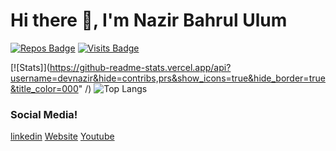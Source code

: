 # Hi there 👋, I'm Nazir Bahrul Ulum

[![Repos Badge](https://badges.pufler.dev/repos/devnazir)](https://github.com/devnazir?tab=repositories)
[![Visits Badge](https://badges.pufler.dev/visits/devnazir/devnazir)](https://badges.pufler.dev)

[![Stats]](https://github-readme-stats.vercel.app/api?username=devnazir&hide=contribs,prs&show_icons=true&hide_border=true&title_color=000" /)
![Top Langs](https://github-readme-stats.vercel.app/api/top-langs/?username=devnazir&hide=html)


### Social Media!
[linkedin](https://www.linkedin.com/in/nazir-bahrul-ulum-015a83187/)
[Website](http://nazirbahrululum.com)
[Youtube](https://www.youtube.com/c/zireducation)


